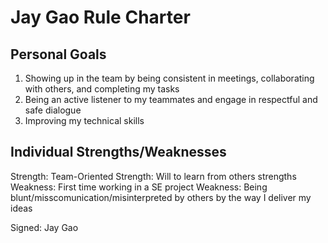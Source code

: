 # Jay Gao Rule Charter
## Personal Goals
1. Showing up in the team by being consistent in meetings, collaborating with others, and completing my tasks
2. Being an active listener to my teammates and engage in respectful and safe dialogue
3. Improving my technical skills

## Individual Strengths/Weaknesses
Strength: Team-Oriented
Strength: Will to learn from others strengths
Weakness: First time working in a SE project
Weakness: Being blunt/misscomunication/misinterpreted by others by the way I deliver my ideas

Signed: Jay Gao
